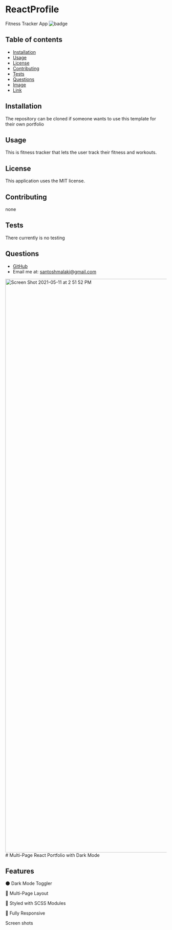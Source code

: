 

# ReactProfile

Fitness Tracker App
![badge](https://img.shields.io/static/v1?label=license&message=MIT&color=green)

## Table of contents

- [Installation](#installation)
- [Usage](#usage)
- [License](#license)
- [Contributing](#contributing)
- [Tests](#tests)
- [Questions](#questions)
- [Image](#image)
- [Link](#link) 

## Installation

The repository can be cloned if someone wants to use this template for their own portfolio

## Usage

This is fitness tracker that lets the user track their fitness and workouts.

## License

This application uses the MIT license.

## Contributing

none

## Tests

There currently is no testing

## Questions

- [GitHub](https://github.com/smalakidev)
- Email me at: santoshmalaki@gmail.com


















<img width="1792" alt="Screen Shot 2021-05-11 at 2 51 52 PM" src="https://user-images.githubusercontent.com/61706566/117888964-cbd19480-b280-11eb-9bbe-a0fae406c29e.png">
# Multi-Page React Portfolio with Dark Mode


## Features
🌑 Dark Mode Toggler

📖 Multi-Page Layout

🎨 Styled with SCSS Modules

📱 Fully Responsive


Screen shots


